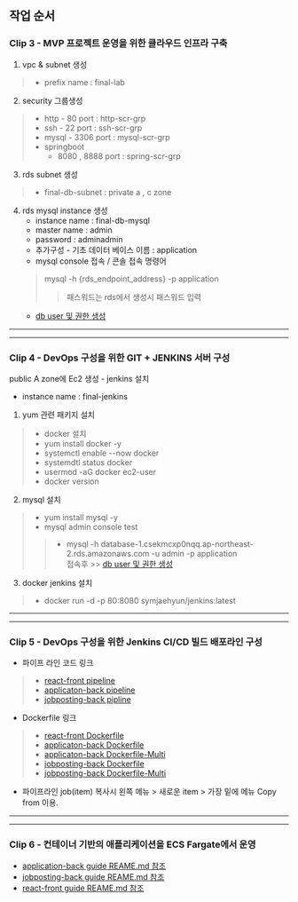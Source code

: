 ## 작업 순서

### Clip 3 - MVP 프로젝트 운영을 위한 클라우드 인프라 구축

 1. vpc & subnet 생성
>   - prefix name : final-lab
 2. security 그룹생성
>   - http - 80 port : http-scr-grp
>   - ssh - 22 port : ssh-scr-grp
>   - mysql  - 3306 port : mysql-scr-grp
>   - springboot 
>      - 8080 , 8888 port : spring-scr-grp
 3. rds subnet 생성
>   - final-db-subnet : private a , c zone
 4. rds mysql instance 생성
      - instance name : final-db-mysql
      - master name : admin 
      - password : adminadmin
      - 추가구성 - 기초 데이터 베이스 이름 : application
      - mysql console 접속
       / 콘솔 접속 명령어
       >   mysql -h {rds_endpoint_address} -p application 
       >> 패스워드는 rds에서 생성시 패스워드 입력
      - [db user 및 권한 생성](https://github.com/azjaehyun/fc-study/blob/main/chapter-6/final-lab/mysql/setup.sql)




--- 
---

### Clip 4 - DevOps 구성을 위한 GIT + JENKINS  서버 구성
public A zone에 Ec2 생성 - jenkins 설치 
 - instance name : final-jenkins
1. yum 관련 패키지 설치
>   - docker 설치 
>   - yum install docker -y
>   - systemctl enable --now docker
>  - systemdtl status docker
>  - usermod -aG docker ec2-user
>   - docker version
2. mysql 설치  
>   - yum install mysql -y
>   - mysql admin console test 
>> - mysql -h database-1.csekmcxp0nqq.ap-northeast-2.rds.amazonaws.com -u admin -p application      
>> 접속후 >> [db user 및 권한 생성](https://github.com/azjaehyun/fc-study/blob/main/chapter-6/final-lab/mysql/setup.sql)
3.  docker jenkins 설치
>   -  docker run -d -p 80:8080 symjaehyun/jenkins:latest
---
---

     






### Clip 5 - DevOps 구성을 위한 Jenkins CI/CD 빌드 배포라인 구성
- 파이프 라인 코드 링크
> - [react-front pipeline](https://github.com/azjaehyun/fc-study/blob/main/chapter-6/final-lab/jenkins-pipeline-script/pipeline-final-react-front)
> - [applicaton-back pipeline](https://github.com/azjaehyun/fc-study/blob/main/chapter-6/final-lab/jenkins-pipeline-script/pipeline-final-application-back)
> - [jobposting-back pipline](https://github.com/azjaehyun/fc-study/blob/main/chapter-6/final-lab/jenkins-pipeline-script/pipeline-final-jobposting-back)

- Dockerfile 링크
> - [react-front Dockerfile](https://github.com/azjaehyun/fc-study/blob/main/chapter-6/final-lab/react-front/Dockerfile)
> - [applicaton-back Dockerfile](https://github.com/azjaehyun/fc-study/blob/main/chapter-6/final-lab/application-back/Dockerfile)
> - [applicaton-back Dockerfile-Multi](https://github.com/azjaehyun/fc-study/blob/main/chapter-6/final-lab/application-back/Dockerfile-Multi)
> - [jobposting-back Dockerfile](https://github.com/azjaehyun/fc-study/blob/main/chapter-6/final-lab/jobposting-back/Dockerfile)
> - [jobposting-back Dockerfile-Multi](https://github.com/azjaehyun/fc-study/blob/main/chapter-6/final-lab/jobposting-back/Dockerfile-Multi)

- 파이프라인 job(item) 복사시 왼쪽 메뉴 > 새로운 item > 가장 밑에 메뉴 Copy from 이용.

---
---
### Clip 6 - 컨테이너 기반의 애플리케이션을 ECS Fargate에서 운영
- [application-back guide REAME.md 참조](https://github.com/azjaehyun/fc-study/tree/main/chapter-6/final-lab/application-back)
- [jobposting-back guide REAME.md 참조](https://github.com/azjaehyun/fc-study/tree/main/chapter-6/final-lab/jobposting-back)
- [react-front guide REAME.md 참조](https://github.com/azjaehyun/fc-study/tree/main/chapter-6/final-lab/react-front)
